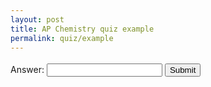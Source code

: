 ```yaml
---
layout: post
title: AP Chemistry quiz example
permalink: quiz/example
---
```


<style>
    #display {
        color: white;
        font-weight: bold;
        font-size: 18px;
    }
</style>

<p id="display"></p>
Answer: <input id ="userAnswer">
<button onclick="checkAnswer()">Submit</button>

<p id="result"></p>

<script>
    // Define set of questions
    const questions = [
        "What is the equilibrium constant (K) of the reaction: "
    ]

    // Define set of reactions
    const reactions = [
        "N<sub>2</sub> + 3H<sub>2</sub> <--> 2NH<sub>3</sub>",
        "N<sub>2</sub>O<sub>4(g)</sub> <--> N<sub>2(g)</sub> + 2O<sub>2(g)</sub>"
    ]

    // Temporary array till we can directly parse and answer the question
    const correctAnswers = [
        "K = [NH3]^2/([N2][H2]^3)",
        "K = [N2][O2]^2/([N2][O4])",
    ]

    // Don't merge reactions and correctAnswers array into an object

    // Index a random Question & Reaction
    randomQuestionIndex = [Math.floor((Math.random() * questions.length))]
    randomReactionIndex = [Math.floor((Math.random() * reactions.length))]

    // Search for random index
    randomQuestion = questions[randomQuestionIndex]
    randomReaction = reactions[randomReactionIndex]

    // Set question to be seen
    let display = randomQuestion + randomReaction
    console.log(display)

    // Display question to HTML
    document.getElementById('display').innerHTML = display;

    function checkAnswer() {
        const userAnswer = document.getElementById('userAnswer').value;
        const correctAnswer = correctAnswers[randomReactionIndex];

        (userAnswer === correctAnswer) ? console.log(true) : console.log(false)

        isCorrect = (userAnswer.trim() === correctAnswer)

        if (isCorrect) {
            document.getElementById('result').innerHTML = "Correct! Great job."
            document.getElementById('result').style.color = "green"
        } else {
            document.getElementById('result').innerHTML = "That's incorrect. Try again."
            document.getElementById('result').style.color = "red"
        }
    }
</script>